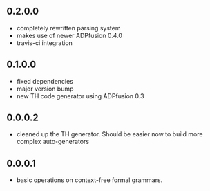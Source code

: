 0.2.0.0
-------

- completely rewritten parsing system
- makes use of newer ADPfusion 0.4.0
- travis-ci integration

0.1.0.0
-------

- fixed dependencies
- major version bump
- new TH code generator using ADPfusion 0.3

0.0.0.2
-------

- cleaned up the TH generator. Should be easier now to build more complex
  auto-generators

0.0.0.1
-------

- basic operations on context-free formal grammars.
